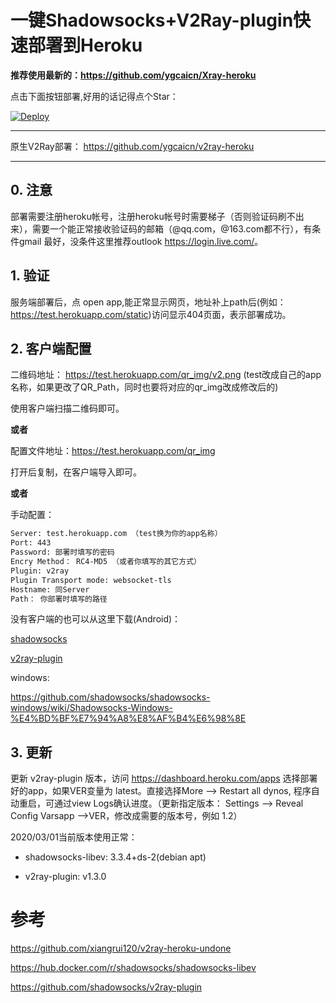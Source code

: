 # 一键Shadowsocks+V2Ray-plugin快速部署到Heroku

**推荐使用最新的：<https://github.com/ygcaicn/Xray-heroku>**

点击下面按钮部署,好用的话记得点个Star：

[![Deploy](https://www.herokucdn.com/deploy/button.png)](https://heroku.com/deploy=https://github.com/dadzsftgd46dfg/ss-heroku/edit/master/README.md)
- - -

原生V2Ray部署： <https://github.com/ygcaicn/v2ray-heroku>

- - -

## 0. 注意

部署需要注册heroku帐号，注册heroku帐号时需要梯子（否则验证码刷不出来），需要一个能正常接收验证码的邮箱（@qq.com，@163.com都不行），有条件gmail
最好，没条件这里推荐outlook <https://login.live.com/>。

## 1. 验证

服务端部署后，点 open app,能正常显示网页，地址补上path后(例如：<https://test.herokuapp.com/static>)访问显示404页面，表示部署成功。

## 2. 客户端配置

二维码地址： https://test.herokuapp.com/qr_img/v2.png
(test改成自己的app名称，如果更改了QR_Path，同时也要将对应的qr_img改成修改后的)

使用客户端扫描二维码即可。

**或者**

配置文件地址：https://test.herokuapp.com/qr_img

打开后复制，在客户端导入即可。

**或者**

手动配置：

```sh
Server: test.herokuapp.com （test换为你的app名称）
Port: 443
Password: 部署时填写的密码
Encry Method： RC4-MD5 （或者你填写的其它方式）
Plugin: v2ray
Plugin Transport mode: websocket-tls
Hostname: 同Server
Path： 你部署时填写的路径
```

没有客户端的也可以从这里下载(Android)：

[shadowsocks](https://github.com/shadowsocks/shadowsocks-android/releases/download/v5.0.5/shadowsocks--universal-5.0.5.apk)

[v2ray-plugin](https://github.com/shadowsocks/v2ray-plugin-android/releases/download/v1.3.1/v2ray-arm64-v8a-1.3.1.apk)

windows:

<https://github.com/shadowsocks/shadowsocks-windows/wiki/Shadowsocks-Windows-%E4%BD%BF%E7%94%A8%E8%AF%B4%E6%98%8E>

## 3. 更新

更新 v2ray-plugin 版本，访问 <https://dashboard.heroku.com/apps> 选择部署好的app，如果VER变量为 latest。直接选择More --> Restart all dynos, 程序自动重启，可通过view Logs确认进度。（更新指定版本： Settings --> Reveal Config Varsapp -->VER，修改成需要的版本号，例如 1.2）

2020/03/01当前版本使用正常：

+ shadowsocks-libev: 3.3.4+ds-2(debian apt)

+ v2ray-plugin: v1.3.0

# 参考

https://github.com/xiangrui120/v2ray-heroku-undone

https://hub.docker.com/r/shadowsocks/shadowsocks-libev

https://github.com/shadowsocks/v2ray-plugin
